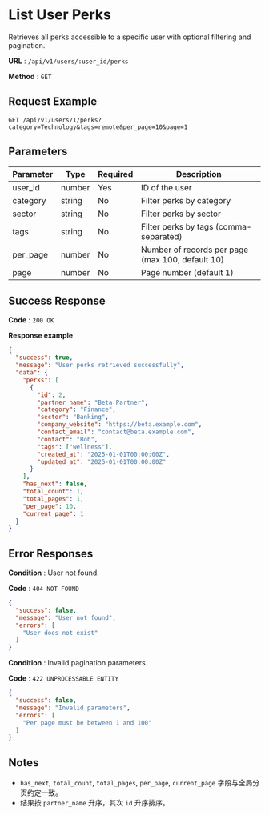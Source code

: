 # List User Perks

Retrieves all perks accessible to a specific user with optional filtering and pagination.

**URL** : `/api/v1/users/:user_id/perks`

**Method** : `GET`

## Request Example

```http
GET /api/v1/users/1/perks?category=Technology&tags=remote&per_page=10&page=1
```

## Parameters

| Parameter | Type   | Required | Description                                      |
|-----------|--------|----------|--------------------------------------------------|
| user_id   | number | Yes      | ID of the user                                   |
| category  | string | No       | Filter perks by category                         |
| sector    | string | No       | Filter perks by sector                           |
| tags      | string | No       | Filter perks by tags (comma-separated)           |
| per_page  | number | No       | Number of records per page (max 100, default 10) |
| page      | number | No       | Page number (default 1)                          |

## Success Response

**Code** : `200 OK`

**Response example**

```json
{
  "success": true,
  "message": "User perks retrieved successfully",
  "data": {
    "perks": [
      {
        "id": 2,
        "partner_name": "Beta Partner",
        "category": "Finance",
        "sector": "Banking",
        "company_website": "https://beta.example.com",
        "contact_email": "contact@beta.example.com",
        "contact": "Bob",
        "tags": ["wellness"],
        "created_at": "2025-01-01T00:00:00Z",
        "updated_at": "2025-01-01T00:00:00Z"
      }
    ],
    "has_next": false,
    "total_count": 1,
    "total_pages": 1,
    "per_page": 10,
    "current_page": 1
  }
}
```

## Error Responses

**Condition** : User not found.

**Code** : `404 NOT FOUND`

```json
{
  "success": false,
  "message": "User not found",
  "errors": [
    "User does not exist"
  ]
}
```

**Condition** : Invalid pagination parameters.

**Code** : `422 UNPROCESSABLE ENTITY`

```json
{
  "success": false,
  "message": "Invalid parameters",
  "errors": [
    "Per page must be between 1 and 100"
  ]
}
```

## Notes

- `has_next`, `total_count`, `total_pages`, `per_page`, `current_page` 字段与全局分页约定一致。
- 结果按 `partner_name` 升序，其次 `id` 升序排序。



